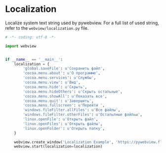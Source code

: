 # Localization

Localize system text string used by pywebview. For a full list of used string, refer to the `webview/localization.py` file.

``` python
# -*- coding: utf-8 -*-

import webview


if __name__ == '__main__':
    localization = {
        'global.saveFile': u'Сохранить файл',
        'cocoa.menu.about': u'О программе',
        'cocoa.menu.services': u'Cлужбы',
        'cocoa.menu.view': u'Вид',
        'cocoa.menu.hide': u'Скрыть',
        'cocoa.menu.hideOthers': u'Скрыть остальные',
        'cocoa.menu.showAll': u'Показать все',
        'cocoa.menu.quit': u'Завершить',
        'cocoa.menu.fullscreen': u'Перейти ',
        'windows.fileFilter.allFiles': u'Все файлы',
        'windows.fileFilter.otherFiles': u'Остальлные файльы',
        'linux.openFile': u'Открыть файл',
        'linux.openFiles': u'Открыть файлы',
        'linux.openFolder': u'Открыть папку',
    }

    webview.create_window('Localization Example', 'https://pywebview.flowrl.com/hello')
    webview.start(localization=localization)
```
